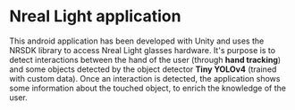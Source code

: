 # Nreal Light application

This android application has been developed with Unity and uses the NRSDK library to access Nreal Light glasses hardware. It's purpose is to detect interactions between the hand of the user (through **hand tracking**) and some objects detected by the object detector **Tiny YOLOv4** (trained with custom data). Once an interaction is detected, the application shows some information about the touched object, to enrich the knowledge of the user.
